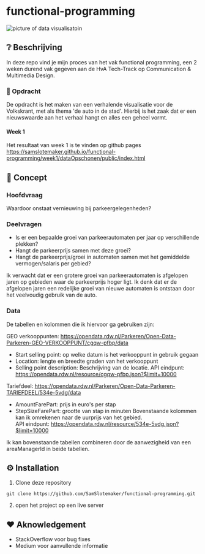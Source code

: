 # functional-programming
![picture of data visualisatoin](https://i.pinimg.com/originals/2e/e6/99/2ee6998e34c3e2eff7b894c66cfc5267.jpg)

## :grey_question: Beschrijving
In deze repo vind je mijn proces van het vak functional programming, een 2 weken durend vak gegeven aan de HvA Tech-Track op Communication & Multimedia Design.

### :red_car:  Opdracht 
De opdracht is het maken van een verhalende visualisatie voor de Volkskrant, met als thema 'de auto in de stad'. Hierbij is het zaak dat er een nieuwswaarde aan het verhaal hangt en alles een geheel vormt. 


#### Week 1
Het resultaat van week 1 is te vinden op github pages
https://samslotemaker.github.io/functional-programming/week1/dataOpschonen/public/index.html


## :pencil: Concept 
### Hoofdvraag
Waardoor onstaat vernieuwing bij parkeergelegenheden?

### Deelvragen
* Is er een bepaalde groei van parkeerautomaten per jaar op verschillende plekken?
* Hangt de parkeerprijs samen met deze groei?
* Hangt de parkeerprijs/groei in automaten samen met het gemiddelde vermogen/salaris per gebied?

Ik verwacht dat er een grotere groei van parkeerautomaten is afgelopen jaren op gebieden waar de parkeerprijs hoger ligt. Ik denk dat er de afgelopen jaren een redelijke groei van nieuwe automaten is ontstaan door het veelvoudig gebruik van de auto. 

### Data
De tabellen en kolommen die ik hiervoor ga gebruiken zijn: 

GEO verkooppunten: https://opendata.rdw.nl/Parkeren/Open-Data-Parkeren-GEO-VERKOOPPUNT/cgqw-pfbp/data
 - Start selling point: op welke datum is het verkooppunt in gebruik gegaan
 - Location: lengte en breedte graden van het verkooppunt
 - Selling point description: Beschrijving van de locatie.
 API eindpunt: https://opendata.rdw.nl/resource/cgqw-pfbp.json?$limit=10000

Tariefdeel: https://opendata.rdw.nl/Parkeren/Open-Data-Parkeren-TARIEFDEEL/534e-5vdg/data
 - AmountFarePart: prijs in euro's per stap
 - StepSizeFarePart: grootte van stap in minuten
 Bovenstaande kolommen kan ik omrekenen naar de uurprijs van het gebied.    
 API eindpunt: https://opendata.rdw.nl/resource/534e-5vdg.json?$limit=10000

 Ik kan bovenstaande tabellen combineren door de aanwezigheid van een areaManagerId in beide tabellen.

## :gear: Installation
1. Clone deze repository
```
git clone https://github.com/SamSlotemaker/functional-programming.git
```
2. open het project op een live server

## :heart: Aknowledgement
* StackOverflow voor bug fixes
* Medium voor aanvullende informatie
